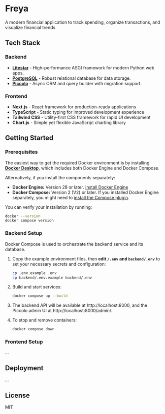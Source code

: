 # Freya

A modern financial application to track spending, organize transactions, and visualize financial trends.

## Tech Stack

### Backend
- **[Litestar][litestar]** - High-performance ASGI framework for modern Python web apps.
- **[PostgreSQL][postgresql]** - Robust relational database for data storage.
- **[Piccolo][piccolo]** - Async ORM and query builder with migration support.

### Frontend
- **Next.js** - React framework for production-ready applications
- **TypeScript** - Static typing for improved development experience
- **Tailwind CSS** - Utility-first CSS framework for rapid UI development
- **Chart.js** - Simple yet flexible JavaScript charting library

## Getting Started

### Prerequisites

The easiest way to get the required Docker environment is by installing **[Docker Desktop][docker-desktop]**, which includes both Docker Engine and Docker Compose.

Alternatively, if you install the components separately:
- **Docker Engine:** Version 28 or later. [Install Docker Engine](https://docs.docker.com/engine/install/)
- **Docker Compose:** Version 2 (V2) or later. If you installed Docker Engine separately, you might need to [install the Compose plugin](https://docs.docker.com/compose/install/linux/#install-the-plugin-manually).

You can verify your installation by running:
```bash
docker --version
docker compose version
```

### Backend Setup

Docker Compose is used to orchestrate the backend service and its database.

1. Copy the example environment files, then **edit `/.env` and `backend/.env`** to set your necessary secrets and configuration:
   ```bash
   cp .env.example .env
   cp backend/.env.example backend/.env
   ```

2. Build and start services:
   ```bash
   docker compose up --build
   ```
3. The backend API will be available at http://localhost:8000, and the Piccolo admin UI at http://localhost:8000/admin/.

4. To stop and remove containers:
   ```bash
   docker compose down
   ```

### Frontend Setup
...


## Deployment
...

## License
MIT


[docker-desktop]: https://www.docker.com/products/docker-desktop/
[litestar]: https://litestar.dev/
[piccolo]: https://piccolo-orm.com/
[postgresql]: https://www.postgresql.org/

